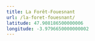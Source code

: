 ```yaml
---
title: La Forêt-Fouesnant
url: /la-foret-fouesnant/
latitude: 47.908186500000006
longitude: -3.9796650000000002
---
```

